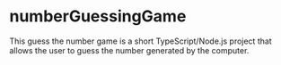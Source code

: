 # numberGuessingGame
 This guess the number game is a short TypeScript/Node.js project that allows the user to guess the number generated by the computer. 
